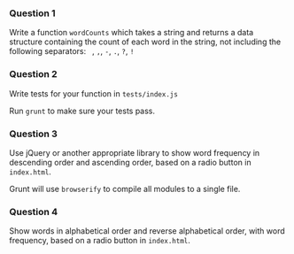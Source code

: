 ### Question 1

Write a function `wordCounts` which takes a string and returns a data structure containing the count of each word in the string, not including the following separators: ` `, `,`, `-`, `.`, `?`, `!`

### Question 2

Write tests for your function in `tests/index.js`

Run `grunt` to make sure your tests pass.

### Question 3

Use jQuery or another appropriate library to show word frequency in descending order and ascending order, based on a radio button in `index.html`.

Grunt will use `browserify` to compile all modules to a single file.

### Question 4

Show words in alphabetical order and reverse alphabetical order, with word frequency, based on a radio button in `index.html`.

